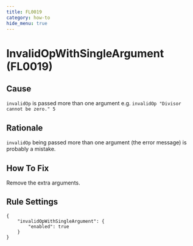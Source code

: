 ```yaml
---
title: FL0019
category: how-to
hide_menu: true
---
```


# InvalidOpWithSingleArgument (FL0019)

## Cause

`invalidOp` is passed more than one argument e.g. `invalidOp "Divisor cannot be zero." 5`

## Rationale

`invalidOp` being passed more than one argument (the error message) is probably a mistake.

## How To Fix

Remove the extra arguments.

## Rule Settings

    {
        "invalidOpWithSingleArgument": {
            "enabled": true
        }
    }
